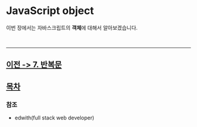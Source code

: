 JavaScript object
================
이번 장에서는 자바스크립트의 **객체**에 대해서 알아보겠습니다.

<br>



---

## [이전 -> 7. 반복문](https://github.com/fed-gren/Web-Study/JavaScript/blob/master/7_함수.md)
## [목차](https://github.com/fed-gren/Web-Study/JavaScript/blob/master/README.md)

### 참조

- edwith(full stack web developer)